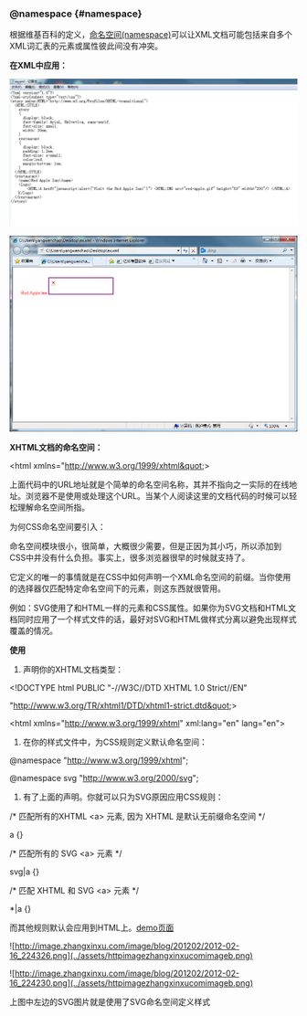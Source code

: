 ###  @namespace {#namespace}

根据维基百科的定义，[命名空间(namespace)](http://zh.wikipedia.org/wiki/XML%E5%91%BD%E5%90%8D%E7%A9%BA%E9%97%B4)可以让XML文档可能包括来自多个XML词汇表的元素或属性彼此间没有冲突。

**在XML中应用：**

![../图片/xml命名空间.png](../assets/tu_7247_xml_ming_ming_kong_jian.png)

![../图片/xml命名空间-IE效果.png](../assets/tu_7247_xml_ming_ming_kong_95f4-_ie_xiao_guo.png)

**XHTML文档的命名空间：**

&lt;html xmlns=&quot;http://www.w3.org/1999/xhtml&quot;&gt;

上面代码中的URL地址就是个简单的命名空间名称，其并不指向之一实际的在线地址。浏览器不是使用或处理这个URL。当某个人阅读这里的文档代码的时候可以轻松理解命名空间所指。

为何CSS命名空间要引入：

命名空间模块很小，很简单，大概很少需要，但是正因为其小巧，所以添加到CSS中并没有什么负担。事实上，很多浏览器很早的时候就支持了。

它定义的唯一的事情就是在CSS中如何声明一个XML命名空间的前缀。当你使用的选择器仅匹配特定命名空间下的元素，则这东西就很管用。

例如：SVG使用了和HTML一样的元素和CSS属性。如果你为SVG文档和HTML文档同时应用了一个样式文件的话，最好对SVG和HTML做样式分离以避免出现样式覆盖的情况。

**使用**

1.  声明你的XHTML文档类型：

&lt;!DOCTYPE html PUBLIC &quot;-//W3C//DTD XHTML 1.0 Strict//EN&quot;

&quot;http://www.w3.org/TR/xhtml1/DTD/xhtml1-strict.dtd&quot;&gt;

&lt;html xmlns=&quot;http://www.w3.org/1999/xhtml&quot; xml:lang=&quot;en&quot; lang=&quot;en&quot;&gt;

1.  在你的样式文件中，为CSS规则定义默认命名空间：

@namespace &quot;http://www.w3.org/1999/xhtml&quot;;

@namespace svg &quot;http://www.w3.org/2000/svg&quot;;

1.  有了上面的声明。你就可以只为SVG原因应用CSS规则：

/* 匹配所有的XHTML &lt;a&gt; 元素, 因为 XHTML 是默认无前缀命名空间 */

a {}

/* 匹配所有的 SVG &lt;a&gt; 元素 */

svg|a {}

/* 匹配 XHTML 和 SVG &lt;a&gt; 元素 */

*|a {}

而其他规则默认会应用到HTML上。[demo页面](http://nimbupani.com/demo/namespaces/index.html)

![http://image.zhangxinxu.com/image/blog/201202/2012-02-16_224326.png](../assets/httpimagezhangxinxucomimageb.png)

![http://image.zhangxinxu.com/image/blog/201202/2012-02-16_224230.png](../assets/httpimagezhangxinxucomimageb.png)

上图中左边的SVG图片就是使用了SVG命名空间定义样式